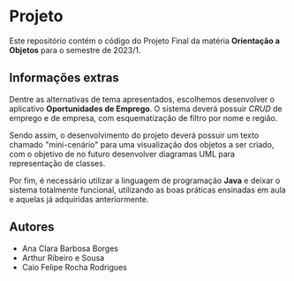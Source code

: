 # Projeto

Este repositório contém o código do Projeto Final da matéria **Orientação a Objetos** para o semestre de 2023/1.

## Informações extras

Dentre as alternativas de tema apresentados, escolhemos desenvolver o aplicativo **Oportunidades de Emprego**. O sistema deverá possuir *CRUD* de emprego e de empresa, com esquematização de filtro por nome e região.

Sendo assim, o desenvolvimento do projeto deverá possuir um texto chamado "mini-cenário" para uma visualização dos objetos a ser criado, com o objetivo de no futuro desenvolver diagramas UML para representação de classes.

Por fim, é necessário utilizar a linguagem de programação **Java** e deixar o sistema totalmente funcional, utilizando as boas práticas ensinadas em aula e aquelas já adquiridas anteriormente.

## Autores

- Ana Clara Barbosa Borges
- Arthur Ribeiro e Sousa
- Caio Felipe Rocha Rodrigues